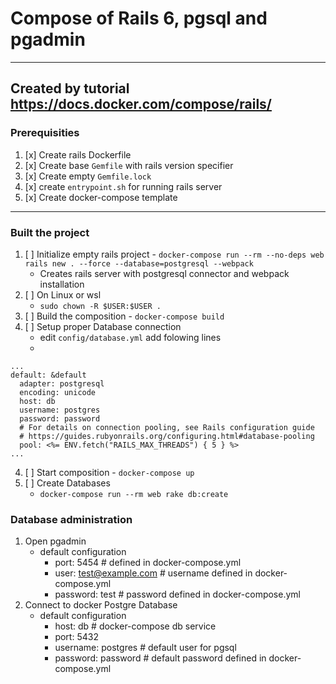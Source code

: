 # Compose of Rails 6, pgsql and pgadmin
---
## Created by tutorial https://docs.docker.com/compose/rails/
### Prerequisities
1) [x] Create rails Dockerfile
2) [x] Create base `Gemfile` with rails version specifier
3) [x] Create empty `Gemfile.lock`
4) [x] create `entrypoint.sh` for running rails server
5) [x] Create docker-compose template
---

### Built the project
1) [ ] Initialize empty rails project - `docker-compose run --rm --no-deps web rails new . --force --database=postgresql --webpack`
   - Creates rails server with postgresql connector and webpack installation
1) [ ] On Linux or wsl
   - `sudo chown -R $USER:$USER .`
2) [ ] Build the composition - `docker-compose build`
3) [ ] Setup proper Database connection
   - edit `config/database.yml` add folowing lines
   - 
```
...
default: &default
  adapter: postgresql
  encoding: unicode
  host: db
  username: postgres
  password: password
  # For details on connection pooling, see Rails configuration guide
  # https://guides.rubyonrails.org/configuring.html#database-pooling
  pool: <%= ENV.fetch("RAILS_MAX_THREADS") { 5 } %>
...
``` 
4) [ ] Start composition - `docker-compose up`
5) [ ] Create Databases
   - `docker-compose run --rm web rake db:create` 

### Database administration
1) Open pgadmin
   - default configuration
     - port: 5454 # defined in docker-compose.yml
     - user: test@example.com # username defined in docker-compose.yml
     - password: test # password defined in docker-compose.yml
2) Connect to docker Postgre Database
   - default configuration
      - host: db # docker-compose db service
      - port: 5432
      - username: postgres # default user for pgsql
      - password: password # default password defined in docker-compose.yml




